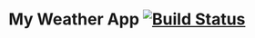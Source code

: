 # My Weather App [![Build Status](https://travis-ci.org/brion25/my-weather.svg?branch=master)](https://travis-ci.org/brion25/my-weather)
